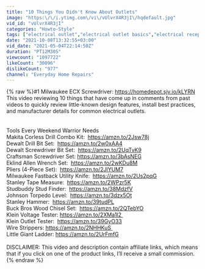 ```yaml
---
title: "10 Things You Didn't Know About Outlets"
image: "https:\/\/i.ytimg.com\/vi\/vUlvrX4R3jI\/hqdefault.jpg"
vid_id: "vUlvrX4R3jI"
categories: "Howto-Style"
tags: ["electrical outlet","electrical outlet basics","electrical receptacle wiring"]
date: "2021-10-08T13:32:55+03:00"
vid_date: "2021-05-04T22:14:50Z"
duration: "PT12M30S"
viewcount: "1097722"
likeCount: "30096"
dislikeCount: "977"
channel: "Everyday Home Repairs"
---
```

{% raw %}#1 Milwaukee ECX Screwdriver:  <a rel="nofollow" target="blank" href="https://homedepot.sjv.io/kLYRN">https://homedepot.sjv.io/kLYRN</a><br />This video reviewing 10 things that have come up in comments from past videos to quickly review little-known design features, install best practices, and manufacturer details for common electrical outlets.<br /><br /><br />Tools Every Weekend Warrior Needs<br />Makita Corless Drill Combo Kit:  <a rel="nofollow" target="blank" href="https://amzn.to/2Jsw78j">https://amzn.to/2Jsw78j</a><br />Dewalt Drill Bit Set:  <a rel="nofollow" target="blank" href="https://amzn.to/2w0xAA4">https://amzn.to/2w0xAA4</a><br />Dewalt Screwdriver Bit Set:  <a rel="nofollow" target="blank" href="https://amzn.to/2UqTvK9">https://amzn.to/2UqTvK9</a><br />Craftsman Screwdriver Set: <a rel="nofollow" target="blank" href="https://amzn.to/3bAsNEG">https://amzn.to/3bAsNEG</a><br />Eklind Allen Wrench Set:  <a rel="nofollow" target="blank" href="https://amzn.to/2wKDu8M">https://amzn.to/2wKDu8M</a><br />Pliers (4-Piece Set):  <a rel="nofollow" target="blank" href="https://amzn.to/2JlYUM7">https://amzn.to/2JlYUM7</a><br />Milwaukee Fastback Utility Knife:  <a rel="nofollow" target="blank" href="https://amzn.to/2Us2pqG">https://amzn.to/2Us2pqG</a><br />Stanley Tape Measure:  <a rel="nofollow" target="blank" href="https://amzn.to/2WPzr5K">https://amzn.to/2WPzr5K</a><br />Studbuddy Stud Finder:  <a rel="nofollow" target="blank" href="https://amzn.to/38MdzfV">https://amzn.to/38MdzfV</a><br />Johnson Torpedo Level:  <a rel="nofollow" target="blank" href="https://amzn.to/3dzx5Ot">https://amzn.to/3dzx5Ot</a><br />Stanley Hammer:  <a rel="nofollow" target="blank" href="https://amzn.to/39tudPL">https://amzn.to/39tudPL</a><br />Buck Bros Wood Chisel Set:  <a rel="nofollow" target="blank" href="https://amzn.to/2QTebYO">https://amzn.to/2QTebYO</a><br />Klein Voltage Tester: <a rel="nofollow" target="blank" href="https://amzn.to/2XMa1I2 ">https://amzn.to/2XMa1I2 </a><br />Klein Outlet Tester:  <a rel="nofollow" target="blank" href="https://amzn.to/39GyO33">https://amzn.to/39GyO33</a><br />Wire Strippers: <a rel="nofollow" target="blank" href="https://amzn.to/2NHHKuS ">https://amzn.to/2NHHKuS </a><br />Little Giant Ladder: <a rel="nofollow" target="blank" href="https://amzn.to/2UrFmfG">https://amzn.to/2UrFmfG</a><br /><br />DISCLAIMER: This video and description contain affiliate links, which means that if you click on one of the product links, I’ll receive a small commission.{% endraw %}
